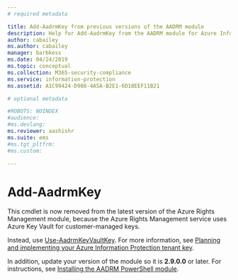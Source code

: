 ```yaml
---
# required metadata

title: Add-AadrmKey from previous versions of the AADRM module
description: Help for Add-AadrmKey from the AADRM module for Azure Information Protection.
author: cabailey
ms.author: cabailey
manager: barbkess
ms.date: 04/24/2019
ms.topic: conceptual
ms.collection: M365-security-compliance
ms.service: information-protection
ms.assetid: A1C99424-D986-4A5A-B2E1-6D18EEF11B21

# optional metadata

#ROBOTS: NOINDEX
#audience:
#ms.devlang:
ms.reviewer: aashishr
ms.suite: ems
#ms.tgt_pltfrm:
#ms.custom:

---
```


# Add-AadrmKey

This cmdlet is now removed from the latest version of the Azure Rights Management module, because the Azure Rights Management service uses Azure Key Vault for customer-managed keys.

Instead, use [Use-AadrmKeyVaultKey](/powershell/module/aadrm/use-aadrmkeyvaultkey). For more information, see [Planning and implementing your Azure Information Protection tenant key](plan-implement-tenant-key.md).

In addition, update your version of the module so it is **2.9.0.0** or later. For instructions, see [Installing the AADRM PowerShell module](install-powershell.md).

